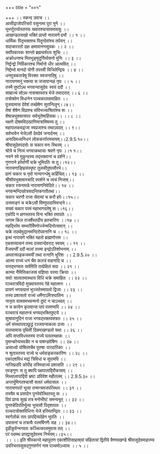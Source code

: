 +++
title = "००५"

+++
।। स्कन्द उवाच ।।  
आसीद्राजोपरिचरो वसुनामा पुरा मुने ।।  
भूभर्त्तुरायोस्तनयः ख्यातश्चासावमावसुः ।।  
आखण्डलसखो भक्तिं प्राप्तो नारायणे प्रभौ ।। १ ।।  
धार्मिकः पितृभक्तश्च पितॄन्देवांश्च तर्पयन् ।।  
सदाचाररतो दक्षः क्षमावाननसूयकः ।। २ ।।  
सर्वोपकारकः शान्तो ब्रह्मचर्यरतः शुचिः ।।  
अक्रोधनश्च मितभुङ्मृदुर्निर्व्यसनो मुनिः ।। ३ ।।  
निर्द्वन्द्वो निर्विकारश्च निर्मानो धीर आत्मवित् ।।  
निर्द्दम्भो मानदो योगी तपस्वी विजितेन्द्रियः ।। ४ ।।  
धनपुत्रकलत्रेषु विरक्तः स्वजनादिषु ।।  
नारायणमनुं भक्त्या स जजापान्वहं नृपः ।। ५ ।।  
तस्मै तुष्टोऽथ भगवान्वासुदेवः स्वयं ददौ ।।  
साम्राज्यं सोऽथ नासक्तस्तत्र भेजे तमादरात् ।। ६ ।।  
तत्रोक्तेन विधानेन पञ्चकालसमाहितः ।।  
पूजयामास देवेशं तच्छेषेण सुरान्पितॄन्।।७।।  
तेषां शेषेण विप्राश्च संविभज्याश्रितांश्च सः ।।  
शेषान्नभुक्सत्यपरः सर्वभूतेष्वहिंसकः।। ।। ८ ।।  
भक्षणे दोषमविदत्प्राणिमात्रामिषस्य तु ।।  
महापातकवद्राजा स्वप्रजाश्च तथाऽवदत् ।। ९।।  
सर्वभावेन भेजेऽसौ देवदेवं जनार्दनम् ।।  
अनादिमध्यनिधनं लोककर्त्तारमव्ययम्।।2.9.5.१०।।  
श्रीवासुदेवपदयोः स चकार मनः स्थिरम् ।।  
श्रोत्रे च नित्यं भगवत्कथायाः श्रवणे नृपः ।।१ १।।  
नयने स्वे मुकुन्दस्य तद्भक्तानां च दर्शने।।  
गुणगाने हरेर्वाणीं चक्रे भूमिपतिः स तु।।१२।।  
नारायणाङ्घ्रिसंस्पृष्ट तुलसीपुष्पसौरभे।।  
प्राणं चकार च नृपो नान्यगन्धेषु कर्हिचित्।। १३ ।।  
श्रीशोपभुक्तवस्त्रादि स्पर्शने च त्वचं निजाम्।।  
चकार रसनामन्ने नारायणनिवेदिते।। १४ ।।  
भगवन्मन्दिरक्षेत्रसदन्तिकगतौतथा।।  
चकार चरणौ राजा सेवायां च करौ हरेः।।१५।।  
उत्तमाङ्गं च चक्रेऽसौ विष्णुपादाभिवन्दने।।  
सख्यं चकार परमं महाभागवतेषु सः।।१६।।  
एकोपि न क्षणस्तस्य विना भक्तिं रमापतेः ।।  
जगाम किल राजर्षेस्तदीय व्रतचारिणः ।।१७ ।।  
महद्भिरेव सम्भारैर्विष्णोर्ज्जन्मदिनोत्सवान् ।।  
चक्रे तदर्थमुद्यानमन्दिरोपवनानि च ।। १८ ।।  
इत्थं नारायणे भक्तिं वहतो ब्राह्मणोत्तम ।।  
एकशय्यासनं तस्य दत्तवान्देवराट् स्वयम् ।। १९ ।।  
वैजयन्तीं ददौ मालां तस्मा इन्द्रोऽतिशोभनाम् ।।  
अम्लानपङ्कजमयीं तथा रत्नानि भूरिशः ।। 2.9.5.२० ।।  
आत्मा राज्यं धनं चैव कलत्रं वाहनादि च ।।  
यत्तद्भगवतः सर्वमिति तत्प्रेक्षितं सदा ।। २१ ।।  
काम्या नैमित्तिकाजस्रं यज्ञियाः परमाः क्रियाः ।।  
सर्वाः सात्वतमास्थाय विधिं चक्रे समाहितः ।। २२ ।।  
पञ्चरात्रविदो मुख्यास्तस्य गेहे महात्मनः ।।  
प्रायणं भगवत्प्रत्तं भुञ्जतेस्माग्रतो द्विजाः ।। २३ ।।  
तस्य प्रशासतो राज्यं धर्मेणाऽमित्रघातिनः ।।  
नानृता वाक्समभवन्मनो दुष्टं न चाऽभवत् ।।  
न च कायेन कृतवान्स पापं परमण्वपि ।। २४ ।।  
पञ्चरात्रं महातन्त्रं भगवद्भक्तिपुष्टये ।।  
शुश्रावानुदिनं राजा भगवद्भक्तवक्त्रतः ।। २५ ।।  
 धर्मं संस्थापयञ्छुद्धं रञ्जयन्सकलाः प्रजाः ।।  
पालयामास पृथिवीं दिवमाखण्डलो यथा ।। २६ ।।  
अपि सप्तविधस्तस्य राज्ये पललभक्षकः ।।  
पुमान्कोप्यभवन्नैव न च पाषण्डवेषिणः ।। २७ ।।  
असाध्यो योषितश्चैव पुरुषाः पारदारिकाः ।।  
न श्रुतास्तस्य राज्ये च धर्मसङ्करकारिणः ।। २८ ।।  
एकादशविधं मद्यं त्रिविधां च सुरामपि ।।  
नाजिघ्रदपि कोपीह तस्मिन्राज्यं प्रशासति ।। २९ ।।  
एवङ्गुणः स तु क्वापि पक्षपाताद्दिवौकसाम् ।।  
मिथ्यालापाद्दिवो भ्रष्टः प्रविवेश महीतलम् ।। 2.9.5.३० ।।  
अन्तर्भूमिगतश्चासौ सततं धर्मवत्सलः ।।  
नारायणपरो भूत्वा तन्मन्त्रमजपत्स्थिरः ।। ३१ ।।  
तस्यैव च प्रसादेन पुनरेवोत्थितस्तु सः ।।  
दिवं प्राप्य सुखं तत्र मनोभीष्टं समन्वभूत् ।। ३२ ।।  
पुनश्चेदिपतिर्भूत्वा भुव्यसौ पितृशापतः ।।  
पञ्चरात्रोक्तविधिना भेजे हरिमतन्द्रितः ।। ३३ ।।  
स्वर्गलोकं ततः प्रापद्दिव्यदेहेन भूपतिः ।।  
उपासनां च तत्रत्यैः परमर्षिगणैः सह ।। ३४।।  
दृढीकुर्वन्भगवतः कञ्चित्कालमुवास तत् ।।  
परं पदमथ प्रापद्वासुदेवस्य निर्भयम्।।३५।।  
।। ।। इति श्रीस्कान्दे महापुराण एकाशीतिसाहस्र्यां संहितायां द्वितीये वैष्णवखण्डे श्रीवासुदेवमाहात्म्य उपरिचरवसुसद्गुणवर्णनं नाम पञ्चमोऽध्यायः ।। ५ ।।
